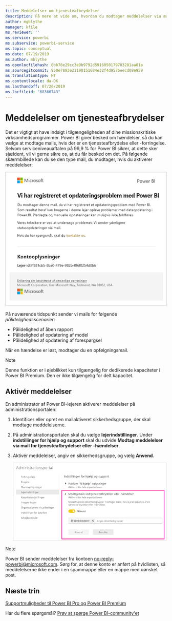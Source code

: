 ```yaml
---
title: Meddelelser om tjenesteafbrydelser
description: Få mere at vide om, hvordan du modtager meddelelser via mail, når Power BI-tjenesten bliver forstyrret eller forringet.
author: mgblythe
manager: kfile
ms.reviewer: ''
ms.service: powerbi
ms.subservice: powerbi-service
ms.topic: conceptual
ms.date: 07/19/2019
ms.author: mblythe
ms.openlocfilehash: 0bb78e29cc3e9b9792d5916050179703281aa01a
ms.sourcegitcommit: 850e7883e21190151684e32f4d957beecd08e959
ms.translationtype: HT
ms.contentlocale: da-DK
ms.lasthandoff: 07/20/2019
ms.locfileid: "68366743"
---
```

# <a name="service-interruption-notifications"></a>Meddelelser om tjenesteafbrydelser

Det er vigtigt at have indsigt i tilgængeligheden af dine missionskritiske virksomhedsprogrammer. Power BI giver besked om hændelser, så du kan vælge at modtage mails, hvis der er en tjenesteafbrydelse eller -forringelse. Selvom serviceniveauaftalen på 99,9 % for Power BI sikrer, at dette sker sjældent, vil vi gerne sikre os, at du får besked om det. På følgende skærmbillede kan du se den type mail, du modtager, hvis du aktiverer meddelelser:

![Meddelelse via mail om opdatering](media/service-interruption-notifications/refresh-notification-email.png)

På nuværende tidspunkt sender vi mails for følgende _pålidelighedsscenarier_:

- Pålidelighed af åben rapport
- Pålidelighed af opdatering af model
- Pålidelighed af opdatering af forespørgsel

Når en hændelse er løst, modtager du en opfølgningsmail.

> [!NOTE]
> Denne funktion er i øjeblikket kun tilgængelig for dedikerede kapaciteter i Power BI Premium. Den er ikke tilgængelig for delt kapacitet.

## <a name="enable-notifications"></a>Aktivér meddelelser

En administrator af Power BI-lejeren aktiverer meddelelser på administrationsportalen:

1. Identificer eller opret en mailaktiveret sikkerhedsgruppe, der skal modtage meddelelserne.

1. På administrationsportalen skal du vælge **lejerindstillinger**. Under **indstillinger for hjælp og support** skal du udvide **Modtag meddelelser via mail for tjenesteafbrydelser eller -hændelser**.

1. Aktivér meddelelser, angiv en sikkerhedsgruppe, og vælg **Anvend**.

    ![Aktivér tjenestemeddelelser](media/service-interruption-notifications/enable-notifications.png)

> [!NOTE]
> Power BI sender meddelelser fra kontoen no-reply-powerbi@microsoft.com. Sørg for, at denne konto er anført på hvidlisten, så meddelelserne ikke ender i en spammappe eller en mappe med uønsket post.

## <a name="next-steps"></a>Næste trin

[Supportmuligheder til Power BI Pro og Power BI Premium](service-support-options.md)

Har du flere spørgsmål? [Prøv at spørge Power BI-community'et](http://community.powerbi.com/)